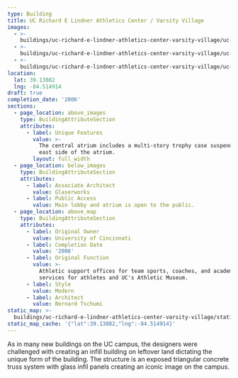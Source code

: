 ```yaml
---
type: Building
title: UC Richard E Lindner Athletics Center / Varsity Village
images:
  - >-
    buildings/uc-richard-e-lindner-athletics-center-varsity-village/uc-richard-e-lindner-athletics-center-varsity-village-0_ffq5hv
  - >-
    buildings/uc-richard-e-lindner-athletics-center-varsity-village/uc-richard-e-lindner-athletics-center-varsity-village-1_ibea3e
  - >-
    buildings/uc-richard-e-lindner-athletics-center-varsity-village/uc-richard-e-lindner-athletics-center-varsity-village-2_ygv40z
location:
  lat: 39.13082
  lng: -84.514914
draft: true
completion_date: '2006'
sections:
  - page_location: above_images
    type: BuildingAttributeSection
    attributes:
      - label: Unique Features
        value: >-
          The central atrium includes a multi-story trophy case suspended on the
          east side of the atrium.
        layout: full_width
  - page_location: below_images
    type: BuildingAttributeSection
    attributes:
      - label: Associate Architect
        value: Glaserworks
      - label: Public Access
        value: Main lobby and atrium is open to the public.
  - page_location: above_map
    type: BuildingAttributeSection
    attributes:
      - label: Original Owner
        value: University of Cincinnati
      - label: Completion Date
        value: '2006'
      - label: Original Function
        value: >-
          Athletic support offices for team sports, coaches, and academic
          services for athletes and UC's Athletic Museum.
      - label: Style
        value: Modern
      - label: Architect
        value: Bernard Tschumi
static_map: >-
  buildings/uc-richard-e-lindner-athletics-center-varsity-village/static-map_xfvnvg
static_map_cache: '{"lat":39.13082,"lng":-84.514914}'
---
```


As in many new buildings on the UC campus, the designers were challenged with creating an infill building on leftover land dictating the unique form of the building. The structure is an exposed triangular concrete truss system with glass infil panels creating an iconic image on the campus.
